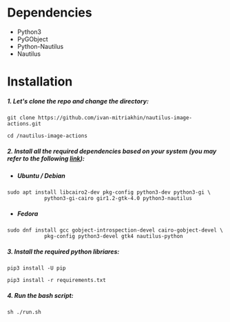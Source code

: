 # Dependencies  

- Python3
- PyGObject
- Python-Nautilus
- Nautilus

# Installation

##### 1. Let's clone the repo and change the directory:

```
git clone https://github.com/ivan-mitriakhin/nautilus-image-actions.git

cd /nautilus-image-actions
```
 
##### 2. Install all the required dependencies based on your system (you may refer to the following [link](https://pygobject.gnome.org/getting_started.html#ubuntu-logo-ubuntu-debian-logo-debian)):

- ##### Ubuntu / Debian

```
sudo apt install libcairo2-dev pkg-config python3-dev python3-gi \
            python3-gi-cairo gir1.2-gtk-4.0 python3-nautilus
```

- ##### Fedora

```
sudo dnf install gcc gobject-introspection-devel cairo-gobject-devel \
            pkg-config python3-devel gtk4 nautilus-python
```

##### 3. Install the required python libriares:

```
pip3 install -U pip

pip3 install -r requirements.txt
```

##### 4. Run the bash script:

```
sh ./run.sh
```